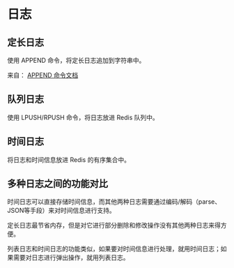 # 日志


## 定长日志

使用 APPEND 命令，将定长日志追加到字符串中。

来自： [APPEND 命令文档](http://redis.readthedocs.org/en/latest/string/append.html)


## 队列日志

使用 LPUSH/RPUSH 命令，将日志放进 Redis 队列中。


## 时间日志

将日志和时间信息放进 Redis 的有序集合中。


## 多种日志之间的功能对比

时间日志可以直接存储时间信息，而其他两种日志需要通过编码/解码（parse、JSON等手段）来对时间信息进行支持。

定长日志最节省内存，但是对它进行部分删除和修改操作没有其他两种日志来得方便。

列表日志和时间日志的功能类似，如果要对时间信息进行处理，就用时间日志；如果需要对日志进行弹出操作，就用列表日志。
